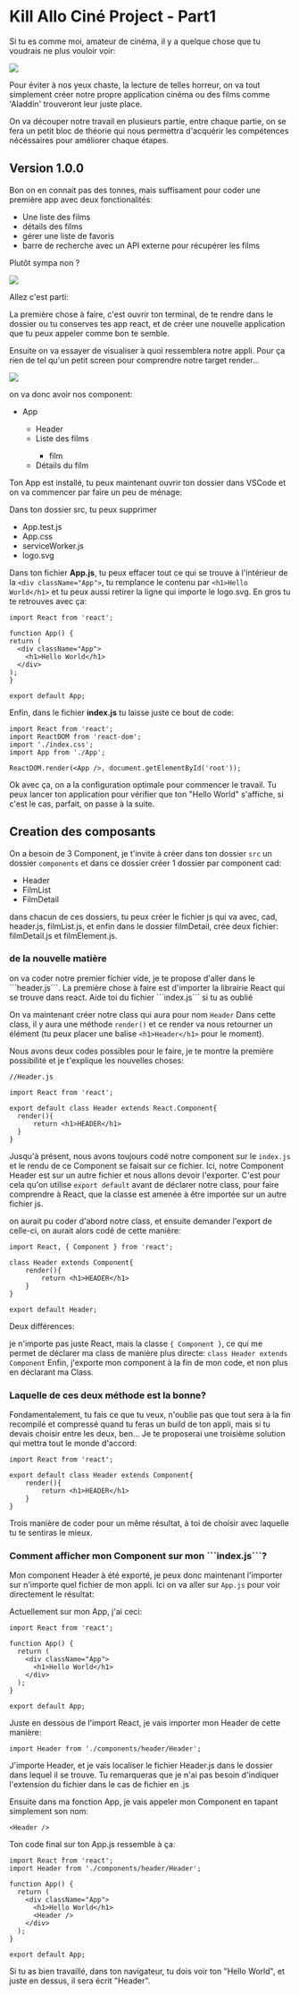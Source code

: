 <h1>Kill Allo Ciné Project - Part1</h1>

Si tu es comme moi, amateur de cinéma, il y a quelque chose que tu voudrais ne plus vouloir voir:

<img src="http://media.topito.com/wp-content/uploads/2015/10/UNE_ALLADIN.jpg" />

Pour éviter à nos yeux chaste, la lecture de telles horreur, on va tout simplement créer notre propre application cinéma ou des films comme 'Aladdin' trouveront leur juste place.

On va découper notre travail en plusieurs partie, entre chaque partie, on se fera un petit bloc de théorie qui nous permettra d'acquérir les compétences nécéssaires pour améliorer chaque étapes.

<h2>Version 1.0.0</h2>

Bon on en connait pas des tonnes, mais suffisament pour coder une première app avec deux fonctionalités:

<ul>
  <li>Une liste des films</li>
  <li>détails des films</li>
  <li>gérer une liste de favoris</li>
  <li>barre de recherche avec un API externe pour récupérer les films</li>
 </ul>
 
Plutôt sympa non ?

<img src="https://media.giphy.com/media/l2YWAGH9nQomuf9hm/giphy.gif" />

Allez c'est parti:

La première chose à faire, c'est ouvrir ton terminal, de te rendre dans le dossier ou tu conserves tes app react, et de créer une nouvelle application que tu peux appeler comme bon te semble.
 
Ensuite on va essayer de visualiser à quoi ressemblera notre appli. Pour ça rien de tel qu'un petit screen pour comprendre notre target render...

<img src="https://raw.githubusercontent.com/GuyVil1/theorie-React/master/ALLOCINEPROJECT.png" />

on va donc avoir nos component:

<ul>
  <li>App</li>
  <ul>
    <li>Header</li>
    <li>Liste des films</li>
    <ul>
      <li>film</li>
    </ul>
    <li>Détails du film</li>
  </ul>
  </ul>
  
  Ton App est installé, tu peux maintenant ouvrir ton dossier dans VSCode et on va commencer par faire un peu de ménage:
  
  Dans ton dossier src, tu peux supprimer 
  <ul>
  <li>App.test.js</li>
  <li>App.css</li>
  <li>serviceWorker.js</li>
  <li>logo.svg</li>
  </ul>
  
  Dans ton fichier <strong>App.js</strong>, tu peux effacer tout ce qui se trouve à l'intérieur de la ```<div className="App">```, tu remplance le contenu par ```<h1>Hello World</h1>``` et tu peux aussi retirer la ligne qui importe le logo.svg.
  En gros tu te retrouves avec ça:
  
  ```
  import React from 'react';

function App() {
  return (
    <div className="App">
      <h1>Hello World</h1>
    </div>
  );
}

export default App;
```


  
Enfin, dans le fichier <strong>index.js</strong> tu laisse juste ce bout de code:

```
import React from 'react';
import ReactDOM from 'react-dom';
import './index.css';
import App from './App';

ReactDOM.render(<App />, document.getElementById('root'));

```
Ok avec ça, on a la configuration optimale pour commencer le travail. Tu peux lancer ton application pour vérifier que ton "Hello World" s'affiche, si c'est le cas, parfait, on passe à la suite.

<h2>Creation des composants</h2>

On a besoin de 3 Component, je t'invite à créer dans ton dossier ```src``` un dossier ```components``` et dans ce dossier créer 1 dossier par component cad:

<ul>
  <li>Header</li>
  <li>FilmList</li>
  <li>FilmDetail</li>
  </ul>
  
  dans chacun de ces dossiers, tu peux créer le fichier js qui va avec, cad, header.js, filmList.js, et enfin dans le dossier filmDetail, crée deux fichier: filmDetail.js et filmElement.js.
  
<h3>de la nouvelle matière</h3>
  on va coder notre premier fichier vide, je te propose d'aller dans le ```header.js```.
  La première chose à faire est d'importer la librairie React qui se trouve dans react. Aide toi du fichier ```index.js``` si tu as oublié
  
  On va maintenant créer notre class qui aura pour nom ```Header```
  Dans cette class, il y aura une méthode ```render()```
  et ce render va nous retourner un élément (tu peux placer une balise ```<h1>Header</h1>``` pour le moment).
  
  Nous avons deux codes possibles pour le faire, je te montre la première possibilité et je t'explique les nouvelles choses:
  
  ```
  //Header.js
  
import React from 'react';

export default class Header extends React.Component{
    render(){
        return <h1>HEADER</h1>
    }
}
```

Jusqu'à présent, nous avons toujours codé notre component sur le ```index.js``` et le rendu de ce Component se faisait sur ce fichier.
Ici, notre Component Header est sur un autre fichier et nous allons devoir l'exporter.
C'est pour cela qu'on utilise ```export default``` avant de déclarer notre class, pour faire comprendre à React, que la classe est amenée à être importée sur un autre fichier js.

on aurait pu coder d'abord notre class, et ensuite demander l'export de celle-ci, on aurait alors codé de cette manière:

```
import React, { Component } from 'react';

class Header extends Component{
    render(){
        return <h1>HEADER</h1>
    }
}

export default Header;
```

Deux différences: 

je n'importe pas juste React, mais la classe ```{ Component }```, ce qui me permet de déclarer ma class de manière plus directe:
```class Header extends Component```
Enfin, j'exporte mon component à la fin de mon code, et non plus en déclarant ma Class.

<h3>Laquelle de ces deux méthode est la bonne?</h3>
Fondamentalement, tu fais ce que tu veux, n'oublie pas que tout sera à la fin recompilé et compressé quand tu feras un build de ton appli, mais si tu devais choisir entre les deux, ben... Je te proposerai une troisième solution qui mettra tout le monde d'accord:

```
import React from 'react';

export default class Header extends Component{
    render(){
        return <h1>HEADER</h1>
    }
}
```
Trois manière de coder pour un même résultat, à toi de choisir avec laquelle tu te sentiras le mieux.

<h3> Comment afficher mon Component sur mon ```index.js```?</h3>

Mon component Header à été exporté, je peux donc maintenant l'importer sur n'importe quel fichier de mon appli.
Ici on va aller sur ```App.js``` pour voir directement le résultat:

Actuellement sur mon App, j'ai ceci:

```
import React from 'react';

function App() {
  return (
    <div className="App">
      <h1>Hello World</h1>
    </div>
  );
}

export default App;
```
Juste en dessous de l'import React, je vais importer mon Header de cette manière:

```
import Header from './components/header/Header';
```

J'importe Header, et je vais localiser le fichier Header.js dans le dossier dans lequel il se trouve. Tu remarqueras que je n'ai pas besoin d'indiquer l'extension du fichier dans le cas de fichier en .js

Ensuite dans ma fonction App, je vais appeler mon Component en tapant simplement son nom:

```
<Header />
```

Ton code final sur ton App.js ressemble à ça:

```
import React from 'react';
import Header from './components/header/Header';

function App() {
  return (
    <div className="App">
      <h1>Hello World</h1>
      <Header />
    </div>
  );
}

export default App;
```

Si tu as bien travaillé, dans ton navigateur, tu dois voir ton "Hello World", et juste en dessus, il sera écrit "Header".




  


